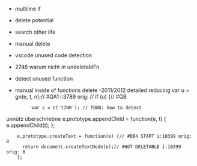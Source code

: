 - multiline if
- delete potential
- search other iife
- manual delete
- vscode unused code detection
- 2746 warum nicht in undeletablFn
- detect unused function
- manual inside of functions delete
-2011/2012 detailed reducing
var u = gn(e, t, n);// #QA1 i:3789 orig: 
            // if (u) {// #QB 


            var s = n('t7NR'); // TOOD: how to detect


unnütz überschriebne
e.prototype.appendChild = function(e, t) {
          e.appendChild(t);
        };

        e.prototype.createText = function(e) {// #DB4 START i:10399 orig: 8
          return document.createTextNode(e);// #NOT DELETABLE i:10399 orig: 8
        };